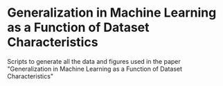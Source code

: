 # Generalization in Machine Learning as a Function of Dataset Characteristics #
Scripts to generate all the data and figures used in the paper "Generalization in Machine Learning as a Function of Dataset Characteristics"
